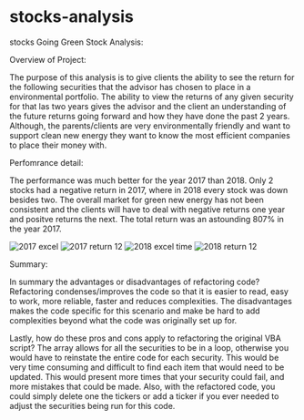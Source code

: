 # stocks-analysis
stocks 
Going Green Stock Analysis:

Overview of Project:

The purpose of this analysis is to give clients the ability to see the return for the following securities that the advisor has chosen to place in a environmental portfolio. The ability to view the returns of any given security for that las two years gives the advisor and the client an understanding of the future returns going forward and how they have done the past 2 years. Although, the parents/clients are very environmentally friendly and want to support clean new energy they want to know the most efficient companies to place their money with. 


Perfomrance detail:

The performance was much better for the year 2017 than 2018. Only 2 stocks had a negative return in 2017, where in 2018 every stock was down besides two.
The overall market for green new energy has not been consistent and the clients will have to deal with negative returns one year and positve returns the next. The total return was an astounding 807% in the year 2017.

![2017 excel ](https://user-images.githubusercontent.com/99921692/156947888-bd1869ad-9b3f-42bb-9d10-0526ae7e2680.png)
![2017 return 12](https://user-images.githubusercontent.com/99921692/156947889-5d50e527-5996-4e85-9c21-f75c0748828f.png)
![2018 excel time](https://user-images.githubusercontent.com/99921692/156947890-2594cf5d-3f71-406b-ae00-14d5241a42d3.png)
![2018 return 12](https://user-images.githubusercontent.com/99921692/156947891-8c79bae9-8949-47ff-bb91-c7a6dc3611a9.png)

Summary:

In summary the advantages or disadvantages of refactoring code? Refactoring condenses/improves the code so that it is easier to read, easy to work, more reliable, faster and reduces complexities. The disadvantages makes the code specific for this scenario and make be hard to add complexities beyond what the code was originally set up for.

Lastly, how do these pros and cons apply to refactoring the original VBA script? The array allows for all the securities to be in a loop, otherwise you would have to reinstate the entire code for each security. This would be very time consuming and difficult to find each item that would need to be updated. This would present more times that your security could fail, and more mistakes that could be made. Also, with the refactored code, you could simply delete one the tickers or add a ticker if you ever needed to adjust the securities being run for this code. 
